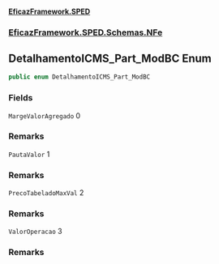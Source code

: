#### [EficazFramework.SPED](EficazFrameworkSPED.md 'EficazFramework SPED')
### [EficazFramework.SPED.Schemas.NFe](EficazFramework.SPED.Schemas.NFe.md 'EficazFramework.SPED.Schemas.NFe')

## DetalhamentoICMS_Part_ModBC Enum

```csharp
public enum DetalhamentoICMS_Part_ModBC
```
### Fields

<a name='EficazFramework.SPED.Schemas.NFe.DetalhamentoICMS_Part_ModBC.MargeValorAgregado'></a>

`MargeValorAgregado` 0

### Remarks

<a name='EficazFramework.SPED.Schemas.NFe.DetalhamentoICMS_Part_ModBC.PautaValor'></a>

`PautaValor` 1

### Remarks

<a name='EficazFramework.SPED.Schemas.NFe.DetalhamentoICMS_Part_ModBC.PrecoTabeladoMaxVal'></a>

`PrecoTabeladoMaxVal` 2

### Remarks

<a name='EficazFramework.SPED.Schemas.NFe.DetalhamentoICMS_Part_ModBC.ValorOperacao'></a>

`ValorOperacao` 3

### Remarks